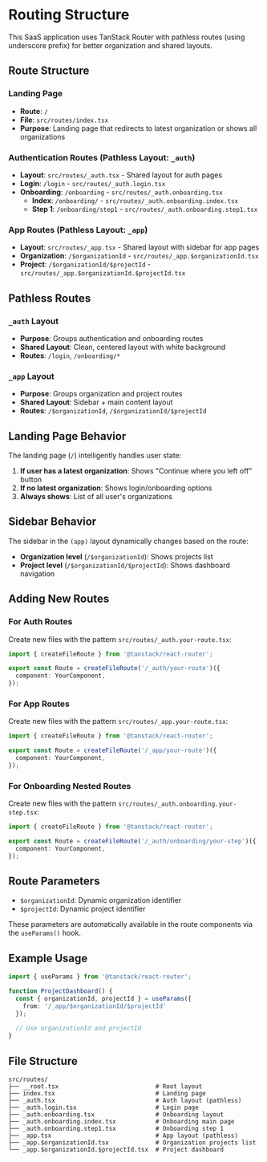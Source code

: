 # Routing Structure

This SaaS application uses TanStack Router with pathless routes (using underscore prefix) for better organization and shared layouts.

## Route Structure

### Landing Page
- **Route**: `/`
- **File**: `src/routes/index.tsx`
- **Purpose**: Landing page that redirects to latest organization or shows all organizations

### Authentication Routes (Pathless Layout: `_auth`)
- **Layout**: `src/routes/_auth.tsx` - Shared layout for auth pages
- **Login**: `/login` - `src/routes/_auth.login.tsx`
- **Onboarding**: `/onboarding` - `src/routes/_auth.onboarding.tsx`
  - **Index**: `/onboarding/` - `src/routes/_auth.onboarding.index.tsx`
  - **Step 1**: `/onboarding/step1` - `src/routes/_auth.onboarding.step1.tsx`

### App Routes (Pathless Layout: `_app`)
- **Layout**: `src/routes/_app.tsx` - Shared layout with sidebar for app pages
- **Organization**: `/$organizationId` - `src/routes/_app.$organizationId.tsx`
- **Project**: `/$organizationId/$projectId` - `src/routes/_app.$organizationId.$projectId.tsx`

## Pathless Routes

### `_auth` Layout
- **Purpose**: Groups authentication and onboarding routes
- **Shared Layout**: Clean, centered layout with white background
- **Routes**: `/login`, `/onboarding/*`

### `_app` Layout
- **Purpose**: Groups organization and project routes
- **Shared Layout**: Sidebar + main content layout
- **Routes**: `/$organizationId`, `/$organizationId/$projectId`

## Landing Page Behavior

The landing page (`/`) intelligently handles user state:

1. **If user has a latest organization**: Shows "Continue where you left off" button
2. **If no latest organization**: Shows login/onboarding options
3. **Always shows**: List of all user's organizations

## Sidebar Behavior

The sidebar in the `(app)` layout dynamically changes based on the route:

- **Organization level** (`/$organizationId`): Shows projects list
- **Project level** (`/$organizationId/$projectId`): Shows dashboard navigation

## Adding New Routes

### For Auth Routes
Create new files with the pattern `src/routes/_auth.your-route.tsx`:
```typescript
import { createFileRoute } from '@tanstack/react-router';

export const Route = createFileRoute('/_auth/your-route')({
  component: YourComponent,
});
```

### For App Routes
Create new files with the pattern `src/routes/_app.your-route.tsx`:
```typescript
import { createFileRoute } from '@tanstack/react-router';

export const Route = createFileRoute('/_app/your-route')({
  component: YourComponent,
});
```

### For Onboarding Nested Routes
Create new files with the pattern `src/routes/_auth.onboarding.your-step.tsx`:
```typescript
import { createFileRoute } from '@tanstack/react-router';

export const Route = createFileRoute('/_auth/onboarding/your-step')({
  component: YourComponent,
});
```

## Route Parameters

- `$organizationId`: Dynamic organization identifier
- `$projectId`: Dynamic project identifier

These parameters are automatically available in the route components via the `useParams()` hook.

## Example Usage

```typescript
import { useParams } from '@tanstack/react-router';

function ProjectDashboard() {
  const { organizationId, projectId } = useParams({
    from: '/_app/$organizationId/$projectId'
  });
  
  // Use organizationId and projectId
}
```

## File Structure

```
src/routes/
├── __root.tsx                           # Root layout
├── index.tsx                            # Landing page
├── _auth.tsx                            # Auth layout (pathless)
├── _auth.login.tsx                      # Login page
├── _auth.onboarding.tsx                 # Onboarding layout
├── _auth.onboarding.index.tsx           # Onboarding main page
├── _auth.onboarding.step1.tsx           # Onboarding step 1
├── _app.tsx                             # App layout (pathless)
├── _app.$organizationId.tsx             # Organization projects list
└── _app.$organizationId.$projectId.tsx  # Project dashboard
```
